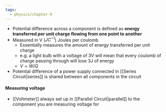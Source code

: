 ```yaml
---
tags:
  - physics/chapter-9
---
```


- Potential difference across a component is defined as **energy transferred per unit charge flowing from one point to another**
- Measured in V ($JC^{-1}$) Joules per coulomb
	- Essentially measures the amount of energy transferred per unit charge
	- e.g. a light bulb with a voltage of 3V will mean that every coulomb of charge passing through will lose 3J of energy
	- $V = W/Q$
- Potential difference of a power supply connected in [[Series Circuit|series]] is shared between all components in the circuit

#### Measuring voltage

- [[Voltmeter]] always set up in [[Parallel Circuit|parallel]] to the component you are measuring voltage for